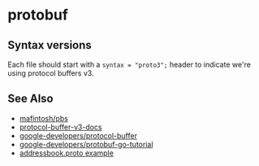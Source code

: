 # protobuf

## Syntax versions
Each file should start with a `syntax = "proto3";` header to indicate we're
using protocol buffers v3.

## See Also
- [mafintosh/pbs](https://github.com/mafintosh/pbs)
- [protocol-buffer-v3-docs](https://developers.google.com/protocol-buffers/docs/proto3)
- [google-developers/protocol-buffer](https://developers.google.com/protocol-buffers)
- [google-developers/protobuf-go-tutorial](https://developers.google.com/protocol-buffers/docs/gotutorial)
- [addressbook.proto example](https://github.com/google/protobuf/blob/master/examples/addressbook.proto)
